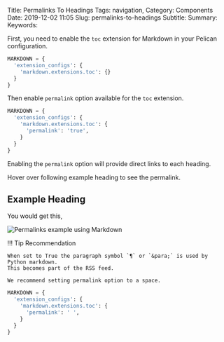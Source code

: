 Title: Permalinks To Headings
Tags: navigation,
Category: Components
Date: 2019-12-02 11:05
Slug: permalinks-to-headings
Subtitle:
Summary:
Keywords:

First, you need to enable the `toc` extension for Markdown in your Pelican configuration.

```python
MARKDOWN = {
  'extension_configs': {
    'markdown.extensions.toc': {}
  }
}
```

Then enable `permalink` option available for the `toc` extension.

```python
MARKDOWN = {
  'extension_configs': {
    'markdown.extensions.toc': {
      'permalink': 'true',
    }
  }
}
```

Enabling the `permalink` option will provide direct links to each heading.

Hover over following example heading to see the permalink.

## Example Heading

You would get this,

![Permalinks example using Markdown]({static}/images/elegant-theme-toc-permalinks.png)

!!! Tip Recommendation

    When set to True the paragraph symbol `¶` or `&para;` is used by Python markdown.
    This becomes part of the RSS feed.

    We recommend setting permalink option to a space.

```python
MARKDOWN = {
  'extension_configs': {
    'markdown.extensions.toc': {
      'permalink': ' ',
    }
  }
}
```
